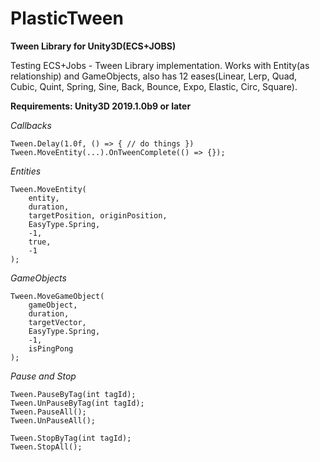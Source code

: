 # PlasticTween
**Tween Library for Unity3D(ECS+JOBS)**


Testing ECS+Jobs - Tween Library implementation.
Works with Entity(as relationship) and GameObjects, also has 12 eases(Linear, Lerp, Quad, Cubic, Quint, Spring, Sine, Back, Bounce, Expo, Elastic, Circ, Square).

**Requirements: Unity3D 2019.1.0b9 or later**


_Callbacks_

````
Tween.Delay(1.0f, () => { // do things })
Tween.MoveEntity(...).OnTweenComplete(() => {});
````

_Entities_

````
Tween.MoveEntity(
    entity, 
    duration,
    targetPosition, originPosition,
    EasyType.Spring, 
    -1, 
    true, 
    -1
);
````

_GameObjects_

````
Tween.MoveGameObject(
    gameObject, 
    duration, 
    targetVector, 
    EasyType.Spring, 
    -1, 
    isPingPong
); 
````

_Pause and Stop_
````
Tween.PauseByTag(int tagId);
Tween.UnPauseByTag(int tagId);
Tween.PauseAll();
Tween.UnPauseAll();

Tween.StopByTag(int tagId);
Tween.StopAll();
````

